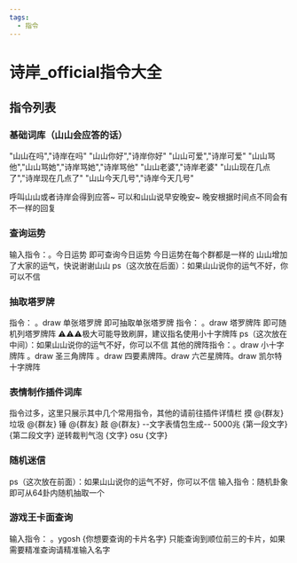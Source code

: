 ```yaml
---
tags:
  - 指令
---
```

# 诗岸_official指令大全
## 指令列表
### 基础词库（山山会应答的话）
  "山山在吗","诗岸在吗"
  "山山你好","诗岸你好"
  "山山可爱","诗岸可爱"
  "山山骂他","山山骂她","诗岸骂她","诗岸骂他"
  "山山老婆","诗岸老婆"
  "山山现在几点了","诗岸现在几点了"
  "山山今天几号","诗岸今天几号"
  
  呼叫山山或者诗岸会得到应答~
  可以和山山说早安晚安~
  晚安根据时间点不同会有不一样的回复
### 查询运势
  输入指令：。今日运势 即可查询今日运势
  今日运势在每个群都是一样的
  山山增加了大家的运气，快说谢谢山山
  ps（这次放在后面）：如果山山说你的运气不好，你可以不信
### 抽取塔罗牌
  指令： 。draw 单张塔罗牌 即可抽取单张塔罗牌
  指令： 。draw 塔罗牌阵 即可随机列塔罗牌阵 ⚠⚠⚠极大可能导致刷屏，建议指名使用小十字牌阵
  ps（这次放在中间）：如果山山说你的运气不好，你可以不信
  其他的牌阵指令：。draw 小十字牌阵 。draw 圣三角牌阵 。draw 四要素牌阵。draw 六芒星牌阵。draw 凯尔特十字牌阵
### 表情制作插件词库
  指令过多，这里只展示其中几个常用指令，其他的请前往插件详情栏
  摸 @{群友}
  垃圾 @{群友}
  锤 @{群友}
  敲 @{群友}
  --文字表情包生成--
  5000兆 {第一段文字} {第二段文字}
  逆转裁判气泡 {文字}
  osu {文字}
### 随机迷信
  ps（这次放在前面）：如果山山说你的运气不好，你可以不信
  输入指令：随机卦象 即可从64卦内随机抽取一个
### 游戏王卡面查询
  输入指令： 。ygosh {你想要查询的卡片名字} 
  只能查询到顺位前三的卡片，如果需要精准查询请精准输入名字